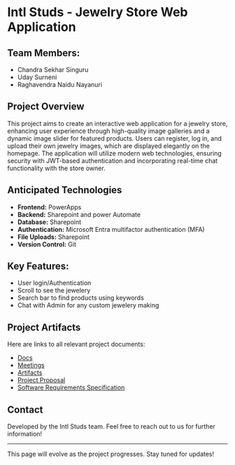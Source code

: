 # Intl Studs - Jewelry Store Web Application

## Team Members:
- Chandra Sekhar Singuru
- Uday Surneni
- Raghavendra Naidu Nayanuri

## Project Overview
This project aims to create an interactive web application for a jewelry store, enhancing user experience through high-quality image galleries and a dynamic image slider for featured products. Users can register, log in, and upload their own jewelry images, which are displayed elegantly on the homepage. The application will utilize modern web technologies, ensuring security with JWT-based authentication and incorporating real-time chat functionality with the store owner.

## Anticipated Technologies
- **Frontend:** PowerApps
- **Backend:** Sharepoint and power Automate
- **Database:** Sharepoint
- **Authentication:** Microsoft Entra multifactor authentication (MFA)
- **File Uploads:** Sharepoint
- **Version Control:** Git

## Key Features:
- User login/Authentication
- Scroll to see the jewelery
- Search bar to find products using keywords
- Chat with Admin for any custom jewelery making


## Project Artifacts
Here are links to all relevant project documents:

- [Docs](https://github.com/Chandra953/GVSU641-IntlStuds/tree/main/docs)
- [Meetings](https://github.com/Chandra953/GVSU641-IntlStuds/tree/main/meetings)
- [Artifacts](https://github.com/Chandra953/GVSU641-IntlStuds/tree/main/artifacts)
- [Project Proposal](https://github.com/Chandra953/GVSU641-IntlStuds/blob/main/docs/proposal-template.md)
- [Software Requirements Specification](https://github.com/Chandra953/GVSU641-IntlStuds/blob/main/docs/software_requirements_specification.md)

## Contact
Developed by the Intl Studs team. Feel free to reach out to us for further information!

---

This page will evolve as the project progresses. Stay tuned for updates!
